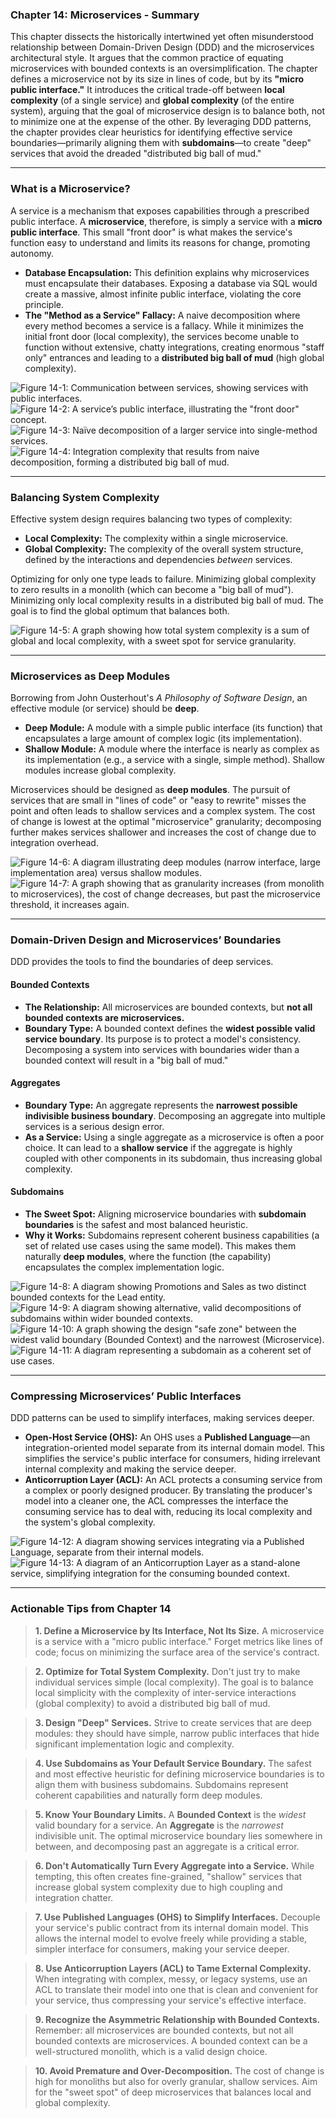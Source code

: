 ### Chapter 14: Microservices - Summary

This chapter dissects the historically intertwined yet often misunderstood relationship between Domain-Driven Design (DDD) and the microservices architectural style. It argues that the common practice of equating microservices with bounded contexts is an oversimplification. The chapter defines a microservice not by its size in lines of code, but by its **"micro public interface."** It introduces the critical trade-off between **local complexity** (of a single service) and **global complexity** (of the entire system), arguing that the goal of microservice design is to balance both, not to minimize one at the expense of the other. By leveraging DDD patterns, the chapter provides clear heuristics for identifying effective service boundaries—primarily aligning them with **subdomains**—to create "deep" services that avoid the dreaded "distributed big ball of mud."

---

### What is a Microservice?

A service is a mechanism that exposes capabilities through a prescribed public interface. A **microservice**, therefore, is simply a service with a **micro public interface**. This small "front door" is what makes the service's function easy to understand and limits its reasons for change, promoting autonomy.

*   **Database Encapsulation:** This definition explains why microservices must encapsulate their databases. Exposing a database via SQL would create a massive, almost infinite public interface, violating the core principle.
*   **The "Method as a Service" Fallacy:** A naive decomposition where every method becomes a service is a fallacy. While it minimizes the initial front door (local complexity), the services become unable to function without extensive, chatty integrations, creating enormous "staff only" entrances and leading to a **distributed big ball of mud** (high global complexity).

![Figure 14-1: Communication between services, showing services with public interfaces.](figure-14-1.png)
![Figure 14-2: A service’s public interface, illustrating the "front door" concept.](figure-14-2.png)
![Figure 14-3: Naïve decomposition of a larger service into single-method services.](figure-14-3.png)
![Figure 14-4: Integration complexity that results from naive decomposition, forming a distributed big ball of mud.](figure-14-4.png)

---

### Balancing System Complexity

Effective system design requires balancing two types of complexity:
*   **Local Complexity:** The complexity within a single microservice.
*   **Global Complexity:** The complexity of the overall system structure, defined by the interactions and dependencies *between* services.

Optimizing for only one type leads to failure. Minimizing global complexity to zero results in a monolith (which can become a "big ball of mud"). Minimizing only local complexity results in a distributed big ball of mud. The goal is to find the global optimum that balances both.

![Figure 14-5: A graph showing how total system complexity is a sum of global and local complexity, with a sweet spot for service granularity.](figure-14-5.png)

---

### Microservices as Deep Modules

Borrowing from John Ousterhout's *A Philosophy of Software Design*, an effective module (or service) should be **deep**.
*   **Deep Module:** A module with a simple public interface (its function) that encapsulates a large amount of complex logic (its implementation).
*   **Shallow Module:** A module where the interface is nearly as complex as its implementation (e.g., a service with a single, simple method). Shallow modules increase global complexity.

Microservices should be designed as **deep modules**. The pursuit of services that are small in "lines of code" or "easy to rewrite" misses the point and often leads to shallow services and a complex system. The cost of change is lowest at the optimal "microservice" granularity; decomposing further makes services shallower and increases the cost of change due to integration overhead.

![Figure 14-6: A diagram illustrating deep modules (narrow interface, large implementation area) versus shallow modules.](figure-14-6.png)
![Figure 14-7: A graph showing that as granularity increases (from monolith to microservices), the cost of change decreases, but past the microservice threshold, it increases again.](figure-14-7.png)

---

### Domain-Driven Design and Microservices’ Boundaries

DDD provides the tools to find the boundaries of deep services.

#### Bounded Contexts
*   **The Relationship:** All microservices are bounded contexts, but **not all bounded contexts are microservices.**
*   **Boundary Type:** A bounded context defines the **widest possible valid service boundary**. Its purpose is to protect a model's consistency. Decomposing a system into services with boundaries wider than a bounded context will result in a "big ball of mud."

#### Aggregates
*   **Boundary Type:** An aggregate represents the **narrowest possible indivisible business boundary**. Decomposing an aggregate into multiple services is a serious design error.
*   **As a Service:** Using a single aggregate as a microservice is often a poor choice. It can lead to a **shallow service** if the aggregate is highly coupled with other components in its subdomain, thus increasing global complexity.

#### Subdomains
*   **The Sweet Spot:** Aligning microservice boundaries with **subdomain boundaries** is the safest and most balanced heuristic.
*   **Why it Works:** Subdomains represent coherent business capabilities (a set of related use cases using the same model). This makes them naturally **deep modules**, where the function (the capability) encapsulates the complex implementation logic.

![Figure 14-8: A diagram showing Promotions and Sales as two distinct bounded contexts for the Lead entity.](figure-14-8.png)
![Figure 14-9: A diagram showing alternative, valid decompositions of subdomains within wider bounded contexts.](figure-14-9.png)
![Figure 14-10: A graph showing the design "safe zone" between the widest valid boundary (Bounded Context) and the narrowest (Microservice).](figure-14-10.png)
![Figure 14-11: A diagram representing a subdomain as a coherent set of use cases.](figure-14-11.png)

---

### Compressing Microservices’ Public Interfaces

DDD patterns can be used to simplify interfaces, making services deeper.

*   **Open-Host Service (OHS):** An OHS uses a **Published Language**—an integration-oriented model separate from its internal domain model. This simplifies the service's public interface for consumers, hiding irrelevant internal complexity and making the service deeper.
*   **Anticorruption Layer (ACL):** An ACL protects a consuming service from a complex or poorly designed producer. By translating the producer's model into a cleaner one, the ACL compresses the interface the consuming service has to deal with, reducing its local complexity and the system's global complexity.

![Figure 14-12: A diagram showing services integrating via a Published Language, separate from their internal models.](figure-14-12.png)
![Figure 14-13: A diagram of an Anticorruption Layer as a stand-alone service, simplifying integration for the consuming bounded context.](figure-14-13.png)

---

### Actionable Tips from Chapter 14

> **1. Define a Microservice by Its Interface, Not Its Size.** A microservice is a service with a "micro public interface." Forget metrics like lines of code; focus on minimizing the surface area of the service's contract.

> **2. Optimize for Total System Complexity.** Don't just try to make individual services simple (local complexity). The goal is to balance local simplicity with the complexity of inter-service interactions (global complexity) to avoid a distributed big ball of mud.

> **3. Design "Deep" Services.** Strive to create services that are deep modules: they should have simple, narrow public interfaces that hide significant implementation logic and complexity.

> **4. Use Subdomains as Your Default Service Boundary.** The safest and most effective heuristic for defining microservice boundaries is to align them with business subdomains. Subdomains represent coherent capabilities and naturally form deep modules.

> **5. Know Your Boundary Limits.** A **Bounded Context** is the *widest* valid boundary for a service. An **Aggregate** is the *narrowest* indivisible unit. The optimal microservice boundary lies somewhere in between, and decomposing past an aggregate is a critical error.

> **6. Don't Automatically Turn Every Aggregate into a Service.** While tempting, this often creates fine-grained, "shallow" services that increase global system complexity due to high coupling and integration chatter.

> **7. Use Published Languages (OHS) to Simplify Interfaces.** Decouple your service's public contract from its internal domain model. This allows the internal model to evolve freely while providing a stable, simpler interface for consumers, making your service deeper.

> **8. Use Anticorruption Layers (ACL) to Tame External Complexity.** When integrating with complex, messy, or legacy systems, use an ACL to translate their model into one that is clean and convenient for your service, thus compressing your service's effective interface.

> **9. Recognize the Asymmetric Relationship with Bounded Contexts.** Remember: all microservices are bounded contexts, but not all bounded contexts are microservices. A bounded context can be a well-structured monolith, which is a valid design choice.

> **10. Avoid Premature and Over-Decomposition.** The cost of change is high for monoliths but also for overly granular, shallow services. Aim for the "sweet spot" of deep microservices that balances local and global complexity. 